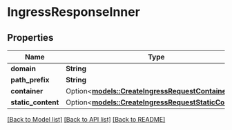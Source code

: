 # IngressResponseInner

## Properties

Name | Type | Description | Notes
------------ | ------------- | ------------- | -------------
**domain** | **String** |  | 
**path_prefix** | **String** |  | 
**container** | Option<[**models::CreateIngressRequestContainer**](CreateIngressRequest_container.md)> |  | [optional]
**static_content** | Option<[**models::CreateIngressRequestStaticContent**](CreateIngressRequest_staticContent.md)> |  | [optional]

[[Back to Model list]](../README.md#documentation-for-models) [[Back to API list]](../README.md#documentation-for-api-endpoints) [[Back to README]](../README.md)


